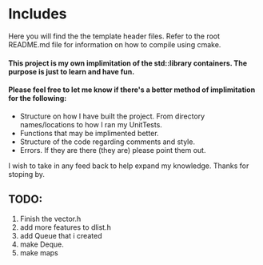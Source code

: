 # Includes 

Here you will find the the template header files. Refer to the root README.md file for information on how to 
compile using cmake.

#### This project is my own implimitation of the std::library containers. The purpose is just to learn and have fun. 

#### Please feel free to let me know if there's a better method of implimitation for the following:
- Structure on how I have built the project. From directory names/locations to how I ran my UnitTests.
- Functions that may be implimented better. 
- Structure of the code regarding comments and style.
- Errors. If they are there (they are) please point them out. 

I wish to take in any feed back to help expand my knowledge. Thanks for stoping by. 


## TODO:

1. Finish the vector.h 
2. add more features to dlist.h
3. add Queue that i created
4. make Deque. 
4. make maps
